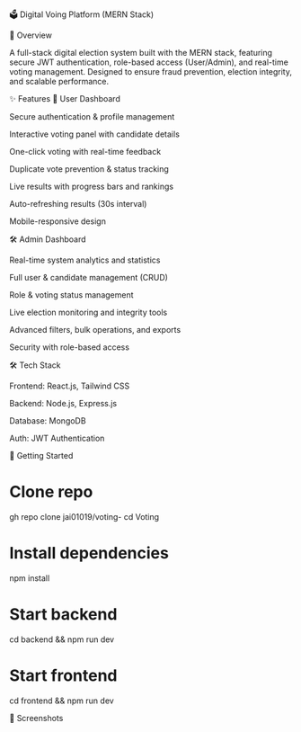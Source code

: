 🗳️ Digital Voing Platform (MERN Stack)


📌 Overview

A full-stack digital election system built with the MERN stack, featuring secure JWT authentication, role-based access (User/Admin), and real-time voting management. Designed to ensure fraud prevention, election integrity, and scalable performance.

✨ Features
👤 User Dashboard

Secure authentication & profile management

Interactive voting panel with candidate details

One-click voting with real-time feedback

Duplicate vote prevention & status tracking

Live results with progress bars and rankings

Auto-refreshing results (30s interval)

Mobile-responsive design

🛠️ Admin Dashboard

Real-time system analytics and statistics

Full user & candidate management (CRUD)

Role & voting status management

Live election monitoring and integrity tools

Advanced filters, bulk operations, and exports

Security with role-based access

🛠️ Tech Stack

Frontend: React.js, Tailwind CSS

Backend: Node.js, Express.js

Database: MongoDB

Auth: JWT Authentication


🚀 Getting Started

# Clone repo
gh repo clone jai01019/voting-
cd Voting

# Install dependencies
npm install

# Start backend
cd backend && npm run dev

# Start frontend
cd frontend && npm run dev

📸 Screenshots
